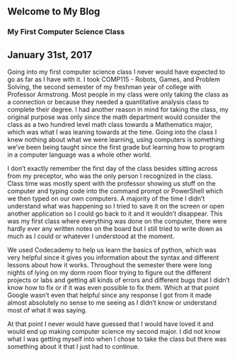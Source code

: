 ## Welcome to My Blog

### My First Computer Science Class
## January 31st, 2017

  Going into my first computer science class I never would have expected to go as far as I have with it.  I took 
COMP115 - Robots, Games, and Problem Solving, the second semester of my freshman year of college with Professor 
Armstrong.  Most people in my class were only taking the class as a connection or because they needed a 
quantitative analysis class to complete their degree.  I had another reason in mind for taking the class, my 
original purpose was only since the math department would consider the class as a two hundred level math class 
towards a Mathematics major, which was what I was leaning towards at the time.  Going into the class I knew 
nothing about what we were learning, using computers is something we’ve been being taught since the first grade 
but learning how to program in a computer language was a whole other world. 

  I don’t exactly remember the first day of the class besides sitting across from my preceptor, who was the only 
person I recognized in the class.  Class time was mostly spent with the professor showing us stuff on the 
computer and typing code into the command prompt or PowerShell which we then typed on our own computers.  A 
majority of the time I didn’t understand what was happening so I tried to save it on the screen or open another 
application so I could go back to it and it wouldn’t disappear.  This was my first class where everything was 
done on the computer, there were hardly ever any written notes on the board but I still tried to write down as 
much as I could or whatever I understood at the moment.  

  We used Codecademy to help us learn the basics of python, which was very helpful since it gives you information
about the syntax and different lessons about how it works.  Throughout the semester there were long nights of 
lying on my dorm room floor trying to figure out the different projects or labs and getting all kinds of errors
and different bugs that I didn’t know how to fix or if it was even possible to fix them.  Which at that point 
Google wasn’t even that helpful since any response I got from it made almost absolutely no sense to me seeing as 
I didn’t know or understand most of what it was saying.     

  At that point I never would have guessed that I would have loved it and would end up making computer science my 
second major.  I did not know what I was getting myself into when I chose to take the class but there was 
something about it that I just had to continue. 
